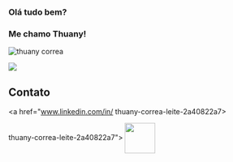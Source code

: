 
### Olá tudo bem?
### Me chamo Thuany!
![thuany correa](https://github-readme-stats.vercel.app/api?username=thuanycorrea&show_icons=true&theme=onedark)
<div>
<img src="https://github-readme-stats.vercel.app/api/top-langs/?username=thuanycorrea&layout=compact"

---

## Contato

<a href="www.linkedin.com/in/
thuany-correa-leite-2a40822a7>


thuany-correa-leite-2a40822a7">
<img src="https://cdn.jsdelivr.net/gh/devicons/devicon/icons/linkedin/linkedin-original.svg" align="center" heigth="50" width="60">
    
